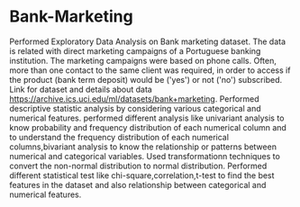 # Bank-Marketing


Performed Exploratory Data Analysis on Bank marketing dataset. The data is related with direct marketing campaigns of a Portuguese banking institution. The marketing campaigns were based on phone calls. Often, more than one contact to the same client was required, in order to access if the product (bank term deposit) would be ('yes') or not ('no') subscribed.
Link for dataset and details about data https://archive.ics.uci.edu/ml/datasets/bank+marketing.
Performed descriptive statistic analysis by considering various categorical and numerical features.
performed different analysis like univariant analysis to know probability and frequency distribution of each numerical column and to understand the frequency distribution of each numerical columns,bivariant analysis to know the relationship or patterns between numerical and categorical variables.
Used transformationn techniques to convert the non-normal distribution to normal distribution.
Performed different statistical test like chi-square,correlation,t-test to find the best features in the dataset and also relationship between categorical and numerical features.
